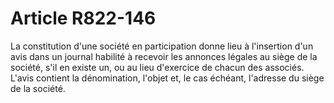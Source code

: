 # Article R822-146

La constitution d'une société en participation donne lieu à l'insertion d'un avis dans un journal habilité à recevoir les annonces légales au siège de la société, s'il en existe un, ou au lieu d'exercice de chacun des associés. L'avis contient la dénomination, l'objet et, le cas échéant, l'adresse du siège de la société.
